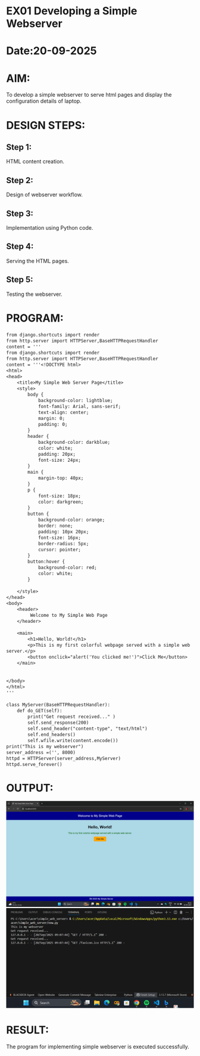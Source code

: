 # EX01 Developing a Simple Webserver

# Date:20-09-2025
# AIM:
To develop a simple webserver to serve html pages and display the configuration details of laptop.

# DESIGN STEPS:
## Step 1:
HTML content creation.

## Step 2:
Design of webserver workflow.

## Step 3:
Implementation using Python code.

## Step 4:
Serving the HTML pages.

## Step 5:
Testing the webserver.

# PROGRAM:
```
from django.shortcuts import render
from http.server import HTTPServer,BaseHTTPRequestHandler 
content = '''
from django.shortcuts import render
from http.server import HTTPServer,BaseHTTPRequestHandler 
content = '''<!DOCTYPE html>
<html>
<head>
    <title>My Simple Web Server Page</title>
    <style>
        body {
            background-color: lightblue;
            font-family: Arial, sans-serif;
            text-align: center;
            margin: 0;
            padding: 0;
        }
        header {
            background-color: darkblue;
            color: white;
            padding: 20px;
            font-size: 24px;
        }
        main {
            margin-top: 40px;
        }
        p {
            font-size: 18px;
            color: darkgreen;
        }
        button {
            background-color: orange;
            border: none;
            padding: 10px 20px;
            font-size: 16px;
            border-radius: 5px;
            cursor: pointer;
        }
        button:hover {
            background-color: red;
            color: white;
        }
        
    </style>
</head>
<body>
    <header>
         Welcome to My Simple Web Page 
    </header>

    <main>
        <h1>Hello, World!</h1>
        <p>This is my first colorful webpage served with a simple web server.</p>
        <button onclick="alert('You clicked me!')">Click Me</button>
    </main>

    
</body>
</html>
'''

class MyServer(BaseHTTPRequestHandler):
    def do_GET(self): 
        print("Get request received..." )
        self.send_response(200) 
        self.send_header("content-type", "text/html") 
        self.end_headers() 
        self.wfile.write(content.encode())
print("This is my webserver") 
server_address =('', 8000) 
httpd = HTTPServer(server_address,MyServer) 
httpd.serve_forever()
```
# OUTPUT:
![alt text](1.png)
![alt text](2.png)

# RESULT:
The program for implementing simple webserver is executed successfully.
